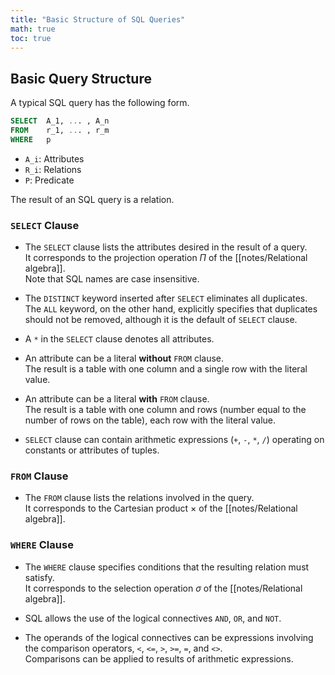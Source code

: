 ```yaml
---
title: "Basic Structure of SQL Queries"
math: true
toc: true
---
```


## Basic Query Structure

A typical SQL query has the following form.

```sql
SELECT  A_1, ... , A_n
FROM    r_1, ... , r_m
WHERE   p
```

- `A_i`: Attributes
- `R_i`: Relations
- `P`: Predicate

The result of an SQL query is a relation.

### `SELECT` Clause

- The `SELECT` clause lists the attributes desired in the result of a query.\
It corresponds to the projection operation $\Pi$ of the [[notes/Relational algebra]].\
Note that SQL names are case insensitive.
    
- The `DISTINCT` keyword inserted after `SELECT` eliminates all duplicates.\
The `ALL` keyword, on the other hand, explicitly specifies that duplicates should not be removed, although it is the default of `SELECT` clause.
    
- A `*` in the `SELECT` clause denotes all attributes.
- An attribute can be a literal **without** `FROM` clause.\
The result is a table with one column and a single row with the literal value.
    
- An attribute can be a literal **with** `FROM` clause.\
The result is a table with one column and rows (number equal to the number of rows on the table), each row with the literal value.
    
- `SELECT` clause can contain arithmetic expressions (`+`, `-`, `*`, `/`) operating on constants or attributes of tuples.

### `FROM` Clause

- The `FROM` clause lists the relations involved in the query.\
It corresponds to the Cartesian product $\times$ of the [[notes/Relational algebra]].
    

### `WHERE` Clause

- The `WHERE` clause specifies conditions that the resulting relation must satisfy.\
It corresponds to the selection operation $\sigma$ of the [[notes/Relational algebra]].
    
- SQL allows the use of the logical connectives `AND`, `OR`, and `NOT`.
- The operands of the logical connectives can be expressions involving the comparison operators, `<`, `<=`, `>`, `>=`, `=`, and `<>`.\
Comparisons can be applied to results of arithmetic expressions.